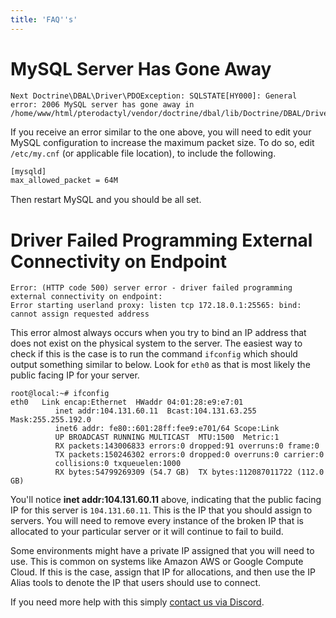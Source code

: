```yaml
---
title: 'FAQ''s'
---
```


# MySQL Server Has Gone Away
```
Next Doctrine\DBAL\Driver\PDOException: SQLSTATE[HY000]: General error: 2006 MySQL server has gone away in /home/www/html/pterodactyl/vendor/doctrine/dbal/lib/Doctrine/DBAL/Driver/PDOConnection.php:59
```

If you receive an error similar to the one above, you will need to edit your MySQL configuration to increase the maximum packet size. To do so, edit `/etc/my.cnf` (or applicable file location), to include the following.
```sh
[mysqld]
max_allowed_packet = 64M
```

Then restart MySQL and you should be all set.

# Driver Failed Programming External Connectivity on Endpoint
```
Error: (HTTP code 500) server error - driver failed programming external connectivity on endpoint: 
Error starting userland proxy: listen tcp 172.18.0.1:25565: bind: cannot assign requested address
```

This error almost always occurs when you try to bind an IP address that does not exist on the physical system to the server. The easiest way to check if this is the case is to run the command `ifconfig` which should output something similar to below. Look for `eth0` as that is most likely the public facing IP for your server.

```
root@local:~# ifconfig
eth0   Link encap:Ethernet  HWaddr 04:01:28:e9:e7:01  
          inet addr:104.131.60.11  Bcast:104.131.63.255  Mask:255.255.192.0
          inet6 addr: fe80::601:28ff:fee9:e701/64 Scope:Link
          UP BROADCAST RUNNING MULTICAST  MTU:1500  Metric:1
          RX packets:143006833 errors:0 dropped:91 overruns:0 frame:0
          TX packets:150246302 errors:0 dropped:0 overruns:0 carrier:0
          collisions:0 txqueuelen:1000 
          RX bytes:54799269309 (54.7 GB)  TX bytes:112087011722 (112.0 GB)
```

You'll notice **inet addr:104.131.60.11** above, indicating that the public facing IP for this server is `104.131.60.11`. This is the IP that you should assign to servers. You will need to remove every instance of the broken IP that is allocated to your particular server or it will continue to fail to build.

Some environments might have a private IP assigned that you will need to use. This is common on systems like Amazon AWS or Google Compute Cloud. If this is the case, assign that IP for allocations, and then use the IP Alias tools to denote the IP that users should use to connect.

If you need more help with this simply [contact us via Discord](https://pterodactyl.io/discord).